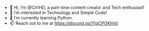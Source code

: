 - 👋 Hi, I’m @CtrlHD, a part-time content creator and Tech enthusiast!
- 👀 I’m interested in Technology and Simple Code!
- 🌱 I’m currently learning Python.
- 📫 Reach out to me at https://discord.gg/YjqCPGKhVd

<!---
CtrlHD/CtrlHD is a ✨ special ✨ repository because its `README.md` (this file) appears on your GitHub profile.
You can click the Preview link to take a look at your changes.
--->
